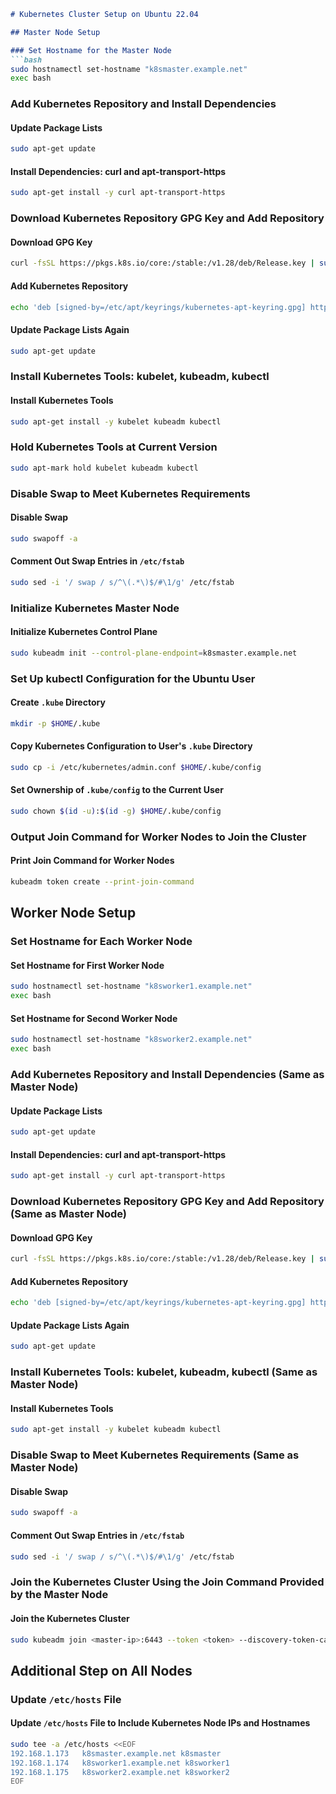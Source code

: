 
```markdown
# Kubernetes Cluster Setup on Ubuntu 22.04

## Master Node Setup

### Set Hostname for the Master Node
```bash
sudo hostnamectl set-hostname "k8smaster.example.net"
exec bash
```

### Add Kubernetes Repository and Install Dependencies

#### Update Package Lists
```bash
sudo apt-get update
```

#### Install Dependencies: curl and apt-transport-https
```bash
sudo apt-get install -y curl apt-transport-https
```

### Download Kubernetes Repository GPG Key and Add Repository

#### Download GPG Key
```bash
curl -fsSL https://pkgs.k8s.io/core:/stable:/v1.28/deb/Release.key | sudo gpg --dearmor -o /etc/apt/keyrings/kubernetes-apt-keyring.gpg
```

#### Add Kubernetes Repository
```bash
echo 'deb [signed-by=/etc/apt/keyrings/kubernetes-apt-keyring.gpg] https://pkgs.k8s.io/core:/stable:/v1.28/deb/ /' | sudo tee /etc/apt/sources.list.d/kubernetes.list
```

#### Update Package Lists Again
```bash
sudo apt-get update
```

### Install Kubernetes Tools: kubelet, kubeadm, kubectl

#### Install Kubernetes Tools
```bash
sudo apt-get install -y kubelet kubeadm kubectl
```

### Hold Kubernetes Tools at Current Version
```bash
sudo apt-mark hold kubelet kubeadm kubectl
```

### Disable Swap to Meet Kubernetes Requirements

#### Disable Swap
```bash
sudo swapoff -a
```

#### Comment Out Swap Entries in `/etc/fstab`
```bash
sudo sed -i '/ swap / s/^\(.*\)$/#\1/g' /etc/fstab
```

### Initialize Kubernetes Master Node

#### Initialize Kubernetes Control Plane
```bash
sudo kubeadm init --control-plane-endpoint=k8smaster.example.net
```

### Set Up kubectl Configuration for the Ubuntu User

#### Create `.kube` Directory
```bash
mkdir -p $HOME/.kube
```

#### Copy Kubernetes Configuration to User's `.kube` Directory
```bash
sudo cp -i /etc/kubernetes/admin.conf $HOME/.kube/config
```

#### Set Ownership of `.kube/config` to the Current User
```bash
sudo chown $(id -u):$(id -g) $HOME/.kube/config
```

### Output Join Command for Worker Nodes to Join the Cluster

#### Print Join Command for Worker Nodes
```bash
kubeadm token create --print-join-command
```

## Worker Node Setup

### Set Hostname for Each Worker Node

#### Set Hostname for First Worker Node
```bash
sudo hostnamectl set-hostname "k8sworker1.example.net"
exec bash
```

#### Set Hostname for Second Worker Node
```bash
sudo hostnamectl set-hostname "k8sworker2.example.net"
exec bash
```

### Add Kubernetes Repository and Install Dependencies (Same as Master Node)

#### Update Package Lists
```bash
sudo apt-get update
```

#### Install Dependencies: curl and apt-transport-https
```bash
sudo apt-get install -y curl apt-transport-https
```

### Download Kubernetes Repository GPG Key and Add Repository (Same as Master Node)

#### Download GPG Key
```bash
curl -fsSL https://pkgs.k8s.io/core:/stable:/v1.28/deb/Release.key | sudo gpg --dearmor -o /etc/apt/keyrings/kubernetes-apt-keyring.gpg
```

#### Add Kubernetes Repository
```bash
echo 'deb [signed-by=/etc/apt/keyrings/kubernetes-apt-keyring.gpg] https://pkgs.k8s.io/core:/stable:/v1.28/deb/ /' | sudo tee /etc/apt/sources.list.d/kubernetes.list
```

#### Update Package Lists Again
```bash
sudo apt-get update
```

### Install Kubernetes Tools: kubelet, kubeadm, kubectl (Same as Master Node)

#### Install Kubernetes Tools
```bash
sudo apt-get install -y kubelet kubeadm kubectl
```

### Disable Swap to Meet Kubernetes Requirements (Same as Master Node)

#### Disable Swap
```bash
sudo swapoff -a
```

#### Comment Out Swap Entries in `/etc/fstab`
```bash
sudo sed -i '/ swap / s/^\(.*\)$/#\1/g' /etc/fstab
```

### Join the Kubernetes Cluster Using the Join Command Provided by the Master Node

#### Join the Kubernetes Cluster
```bash
sudo kubeadm join <master-ip>:6443 --token <token> --discovery-token-ca-cert-hash sha256:<hash>
```

## Additional Step on All Nodes

### Update `/etc/hosts` File

#### Update `/etc/hosts` File to Include Kubernetes Node IPs and Hostnames
```bash
sudo tee -a /etc/hosts <<EOF
192.168.1.173   k8smaster.example.net k8smaster
192.168.1.174   k8sworker1.example.net k8sworker1
192.168.1.175   k8sworker2.example.net k8sworker2
EOF
```
```
